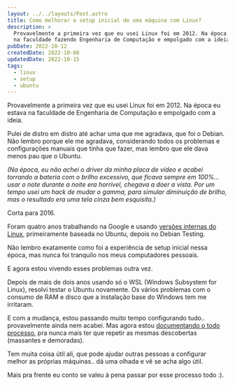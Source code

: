 ```yaml
---
layout: ../../layouts/Post.astro
title: Como melhorar o setup inicial de uma máquina com Linux?
description: >
  Provavelmente a primeira vez que eu usei Linux foi em 2012. Na época eu estava
  na faculdade fazendo Engenharia de Computação e empolgado com a ideia.
pubDate: 2022-10-12
createdDate: 2022-10-08
updatedDate: 2022-10-15
tags:
  - linux
  - setup
  - ubuntu
---
```


Provavelmente a primeira vez que eu usei Linux foi em 2012. Na época eu estava
na faculdade de Engenharia de Computação e empolgado com a ideia.

Pulei de distro em distro até achar uma que me agradava, que foi o Debian. Não
lembro porque ele me agradava, considerando todos os problemas e configurações
manuais que tinha que fazer, mas lembro que ele dava menos pau que o Ubuntu.

_(Na época, eu não achei o driver da minha placa de vídeo e acabei torrando a
bateria com o brilho excessivo, que ficava sempre em 100%... usar o note durante
a noite era horrível, chegava a doer a vista. Por um tempo usei um hack de mudar
o gamma, para simular diminuição de brilho, mas o resultado era uma tela cinza
bem esquisita.)_

Corta para 2016.

Foram quatro anos trabalhando na Google e usando
[versões internas do Linux](https://cloud.google.com/blog/topics/developers-practitioners/how-google-got-to-rolling-linux-releases-for-desktops),
primeiramente baseada no Ubuntu, depois no Debian Testing.

Não lembro exatamente como foi a experiência de setup inicial nessa época, mas
nunca foi tranquilo nos meus computadores pessoais.

E agora estou vivendo esses problemas outra vez.

Depois de mais de dois anos usando só o WSL (Windows Subsystem for Linux),
resolvi testar o Ubuntu novamente. Os vários problemas com o consumo de RAM e
disco que a instalação base do Windows tem me irritaram.

E com a mudança, estou passando muito tempo configurando tudo.. provavelmente
ainda nem acabei. Mas agora estou
[documentando o todo processo](https://github.com/marcelocra/dev/blob/main/copy-pastes/ubuntu-22.04-new-install.md),
pra nunca mais ter que repetir as mesmas descobertas (massantes e demoradas).

Tem muita coisa útil ali, que pode ajudar outras pessoas a configurar melhor as
próprias máquinas.. dá uma olhada e vê se acha algo útil.

Mais pra frente eu conto se valeu à pena passar por esse processo todo :).

